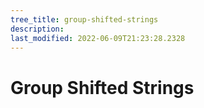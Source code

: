 ```yaml
---
tree_title: group-shifted-strings
description: 
last_modified: 2022-06-09T21:23:28.2328
---
```


# Group Shifted Strings
